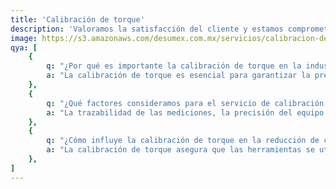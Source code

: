 ```yaml
---
title: 'Calibración de torque'
description: 'Valoramos la satisfacción del cliente y estamos comprometidos en brindar soluciones que marquen la diferencia en su industria.'
image: https://s3.amazonaws.com/desumex.com.mx/servicios/calibracion-de-torque.avif
qya: [
    {
        q: "¿Por qué es importante la calibración de torque en la industria general?",
        a: "La calibración de torque es esencial para garantizar la precisión, calidad y seguridad en la producción, evitando problemas como la fijación insuficiente o excesiva que pueden llevar a fallos en productos y pérdida de eficiencia.",
    },
    {
        q: "¿Qué factores consideramos para el servicio de calibración de torque?",
        a: "La trazabilidad de las mediciones, la precisión del equipo de calibración, la frecuencia de calibración y la experiencia del proveedor de servicios para asegurar resultados confiables. Nuestro servicio de calibración cumple con las normativas y regulaciones aplicables en su industria. Mantenemos registros detallados y documentación para respaldar su cumplimiento.",
    },
    {
        q: "¿Cómo influye la calibración de torque en la reducción de costos y el aumento de la calidad en la producción?",
        a: "La calibración de torque asegura que las herramientas se utilicen correctamente, evitando aprietes incorrectos que pueden causar retrabajos y desperdicios de material, lo que ahorra costos y mejora la calidad.",
    },
]
---
```

